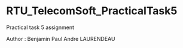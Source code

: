 # RTU_TelecomSoft_PracticalTask5
Practical task 5 assignment

Author : Benjamin Paul Andre LAURENDEAU
